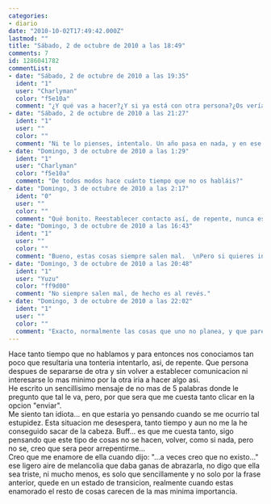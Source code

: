 ```yaml
---
categories:
- diario
date: "2010-10-02T17:49:42.000Z"
lastmod: ""
title: "Sábado, 2 de octubre de 2010 a las 18:49"
comments: 7
id: 1286041782
commentList:
- date: "Sábado, 2 de octubre de 2010 a las 19:35"
  ident: "1"
  user: "Charlyman"
  color: "f5e10a"
  comment: "¿Y qué vas a hacer?¿Y si ya está con otra persona?¿Os veríais a menudo? Esas cosas hay que tenerlas en cuenta."
- date: "Sábado, 2 de octubre de 2010 a las 21:27"
  ident: "1"
  user: ""
  color: ""
  comment: "Ni te lo pienses, intentalo. Un año pasa en nada, y en ese tiempo ya ni te acordaras.  \nLucha por la felicidad, y nunca pongas barreras ante ella"
- date: "Domingo, 3 de octubre de 2010 a las 1:29"
  ident: "1"
  user: "Charlyman"
  color: "f5e10a"
  comment: "De todos modos hace cuánto tiempo que no os habláis?"
- date: "Domingo, 3 de octubre de 2010 a las 2:17"
  ident: "0"
  user: ""
  color: ""
  comment: "Qué bonito. Reestablecer contacto así, de repente, nunca es malo, ni es raro. Suele dar buenos resultados :)"
- date: "Domingo, 3 de octubre de 2010 a las 16:43"
  ident: "1"
  user: ""
  color: ""
  comment: "Bueno, estas cosas siempre salen mal.  \nPero si quieres intentalo, quien no arriesga no gana."
- date: "Domingo, 3 de octubre de 2010 a las 20:48"
  ident: "1"
  user: "Yuzu"
  color: "ff9d00"
  comment: "No siempre salen mal, de hecho es al revés."
- date: "Domingo, 3 de octubre de 2010 a las 22:02"
  ident: "1"
  user: ""
  color: ""
  comment: "Exacto, normalmente las cosas que uno no planea, y que parece que son una locura, son las unicas que funcionan de verdad"
---
```


Hace tanto tiempo que no hablamos y para entonces nos conociamos tan poco que resultaria una tonteria intentarlo, asi, de repente. Que persona despues de separarse de otra y sin volver a establecer comunicacion ni interesarse lo mas minimo por la otra iria a hacer algo asi.  
He escrito un sencillisimo mensaje de no mas de 5 palabras donde le pregunto que tal le va, pero, por que sera que me cuesta tanto clicar en la opcion "enviar".   
Me siento tan idiota... en que estaria yo pensando cuando se me ocurrio tal estupidez. Esta situacion me desespera, tanto tiempo y aun no me la he conseguido sacar de la cabeza. Buff... es que me cuesta tanto, sigo pensando que este tipo de cosas no se hacen, volver, como si nada, pero no se, creo que sera peor arrepentirme...  
Creo que me enamore de ella cuando dijo: "...a veces creo que no existo..." ese ligero aire de melancolia que daba ganas de abrazarla, no digo que ella sea triste, ni mucho menos, es solo que sencillamente y no solo por la frase anterior, quede en un estado de transicion, realmente cuando estas enamorado el resto de cosas carecen de la mas minima importancia.